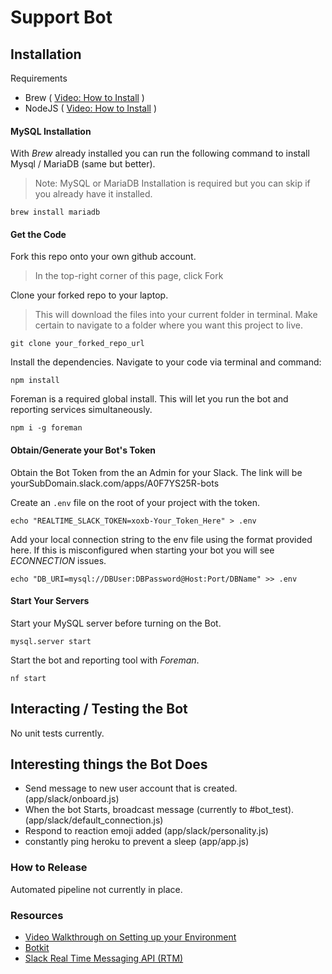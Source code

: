 # Support Bot

## Installation
Requirements
* Brew ( [Video: How to Install](https://youtu.be/lI_2DWnYo8o) )
* NodeJS ( [Video: How to Install](https://youtu.be/sD4IQjyv9f8) )


#### MySQL Installation

With _Brew_ already installed you can run the following command to install Mysql / MariaDB (same but better).

> Note: MySQL or MariaDB Installation is required but you can skip if you already have it installed.

```
brew install mariadb
```

#### Get the Code

Fork this repo onto your own github account.

>In the top-right corner of this page, click Fork

Clone your forked repo to your laptop.
> This will download the files into your current folder in terminal. Make certain to navigate to a folder where you want this project to live.

```
git clone your_forked_repo_url
```

Install the dependencies. Navigate to your code via terminal and command:

```
npm install
```

Foreman is a required global install. This will let you run the bot and reporting services simultaneously.

```
npm i -g foreman
```

#### Obtain/Generate your Bot's Token

Obtain the Bot Token from the an Admin for your Slack. The link will be yourSubDomain.slack.com/apps/A0F7YS25R-bots

Create an ```.env``` file on the root of your project with the token.

```
echo "REALTIME_SLACK_TOKEN=xoxb-Your_Token_Here" > .env
```


Add your local connection string to the env file using the format provided here. If this is misconfigured when starting your bot you will see _ECONNECTION_ issues.
```
echo "DB_URI=mysql://DBUser:DBPassword@Host:Port/DBName" >> .env
```

#### Start Your Servers

Start your MySQL server before turning on the Bot.
```
mysql.server start
```

Start the bot and reporting tool with _Foreman_.

```
nf start
```

## Interacting / Testing the Bot

No unit tests currently.

## Interesting things the Bot Does

* Send message to new user account that is created. (app/slack/onboard.js)
* When the bot Starts, broadcast message (currently to #bot_test). (app/slack/default_connection.js)
* Respond to reaction emoji added (app/slack/personality.js)
* constantly ping heroku to prevent a sleep (app/app.js)

### How to Release

Automated pipeline not currently in place.

### Resources

* [Video Walkthrough on Setting up your Environment](https://youtu.be/7KRkOCCpBCo)
* [Botkit](https://howdy.ai/botkit/)
* [Slack Real Time Messaging API (RTM)](https://api.slack.com/rtm)
